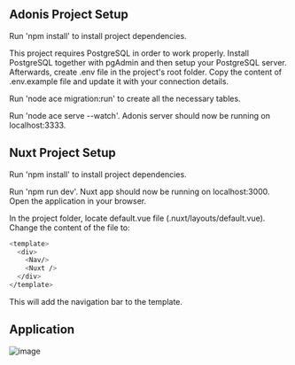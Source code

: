 ## Adonis Project Setup

Run 'npm install' to install project dependencies.

This project requires PostgreSQL in order to work properly. Install PostgreSQL together with pgAdmin and then setup your PostgreSQL server. Afterwards, create .env file in the project's root folder. Copy the content of .env.example file and update it with your connection details.

Run 'node ace migration:run' to create all the necessary tables.

Run 'node ace serve --watch'. Adonis server should now be running on localhost:3333.


## Nuxt Project Setup

Run 'npm install' to install project dependencies.

Run 'npm run dev'. Nuxt app should now be running on localhost:3000. Open the application in your browser.

In the project folder, locate default.vue file (.nuxt/layouts/default.vue). Change the content of the file to:
```bash
<template>
  <div>
    <Nav/>
    <Nuxt />
  </div>
</template>
```
This will add the navigation bar to the template.



## Application

![image](https://user-images.githubusercontent.com/22478604/166938593-f77d511a-6d4e-4129-8caa-796239756381.png)
